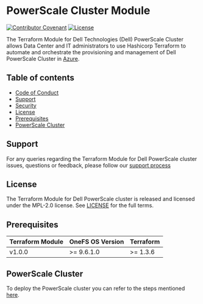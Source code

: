 <!--

        Copyright (c) 2023 Dell, Inc or its subsidiaries.

        This Source Code Form is subject to the terms of the Mozilla Public
        License, v. 2.0. If a copy of the MPL was not distributed with this
        file, You can obtain one at https://mozilla.org/MPL/2.0/.

-->
# PowerScale Cluster Module

[![Contributor Covenant](https://img.shields.io/badge/Contributor%20Covenant-v2.0%20adopted-ff69b4.svg)](docs/CODE_OF_CONDUCT.md)
[![License](https://img.shields.io/badge/License-MPL_2.0-blue.svg)](LICENSE)

The Terraform Module for Dell Technologies (Dell) PowerScale Cluster allows Data Center and IT administrators to use Hashicorp Terraform to automate and orchestrate the provisioning and management of Dell PowerScale Cluster in [Azure](https://azure.microsoft.com/en-us/).

## Table of contents

* [Code of Conduct](https://github.com/dell/terraform-azurerm-powerscale/blob/rel/v1.0.0/docs/CODE_OF_CONDUCT.md)
* [Support](#support)
* [Security](https://github.com/dell/terraform-azurerm-powerscale/blob/rel/v1.0.0/docs/SECURITY.md)
* [License](#license)
* [Prerequisites](#prerequisites)
* [PowerScale Cluster](#powerscale-cluster)

## Support
For any queries regarding the Terraform Module for Dell PowerScale cluster issues, questions or feedback, please follow our [support process](https://github.com/dell/terraform-azurerm-powerscale/blob/rel/v1.0.0/docs/SUPPORT.md)

## License
The Terraform Module for Dell PowerScale cluster is released and licensed under the MPL-2.0 license. See [LICENSE](https://github.com/dell/terraform-azurerm-powerscale/blob/rel/v1.0.0/LICENSE) for the full terms.

## Prerequisites

| **Terraform Module** | **OneFS OS Version** | **Terraform** |
|----------------------|----------------------|---------------|
| v1.0.0               | >= 9.6.1.0           | >= 1.3.6 <br> |

## PowerScale Cluster

To deploy the PowerScale cluster you can refer to the steps mentioned [here](https://github.com/dell/terraform-azurerm-powerscale/blob/rel/v1.0.0/docs/POWERSCALE_CLUSTER.md).
